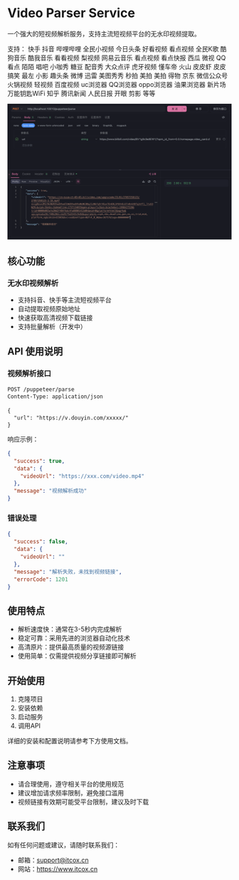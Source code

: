 # Video Parser Service

一个强大的短视频解析服务，支持主流短视频平台的无水印视频提取。

支持： 快手 抖音 哔哩哔哩 全民小视频 今日头条 好看视频 看点视频 全民K歌 酷狗音乐 酷我音乐 看看视频 梨视频 网易云音乐 看点视频 看点快报 西瓜 微视 QQ看点 陌陌 唱吧 小咖秀 糖豆 配音秀 大众点评 虎牙视频 懂车帝 火山 皮皮虾 皮皮搞笑 最左 小影 趣头条 微博 迅雷 美图秀秀 秒拍 美拍 美拍 得物 京东 微信公众号 火锅视频 轻视频 百度视频 uc浏览器 QQ浏览器 oppo浏览器 油果浏览器 新片场 万能钥匙WiFi 知乎 腾讯新闻 人民日报 开眼 剪影 等等

![](./screenshot.png)

## 核心功能

### 无水印视频解析

- 支持抖音、快手等主流短视频平台
- 自动提取视频原始地址
- 快速获取高清视频下载链接
- 支持批量解析（开发中）

## API 使用说明

### 视频解析接口

```http
POST /puppeteer/parse
Content-Type: application/json

{
  "url": "https://v.douyin.com/xxxxx/"
}
```

响应示例：

```json
{
  "success": true,
  "data": {
    "videoUrl": "https://xxx.com/video.mp4"
  },
  "message": "视频解析成功"
}
```

### 错误处理

```json
{
  "success": false,
  "data": {
    "videoUrl": ""
  },
  "message": "解析失败，未找到视频链接",
  "errorCode": 1201
}
```

## 使用特点

- 解析速度快：通常在3-5秒内完成解析
- 稳定可靠：采用先进的浏览器自动化技术
- 高清原片：提供最高质量的视频源链接
- 使用简单：仅需提供视频分享链接即可解析

## 开始使用

1. 克隆项目
2. 安装依赖
3. 启动服务
4. 调用API

详细的安装和配置说明请参考下方使用文档。

## 注意事项

- 请合理使用，遵守相关平台的使用规范
- 建议增加请求频率限制，避免接口滥用
- 视频链接有效期可能受平台限制，建议及时下载

## 联系我们

如有任何问题或建议，请随时联系我们：

- 邮箱：support@itcox.cn
- 网站：https://www.itcox.cn
